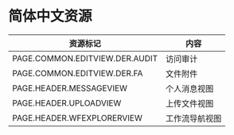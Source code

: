 # 简体中文资源 <!-- {docsify-ignore-all} -->


|  资源标记      |   内容    |
|  --------   |------------ |
|PAGE.COMMON.EDITVIEW.DER.AUDIT|访问审计|
|PAGE.COMMON.EDITVIEW.DER.FA|文件附件|
|PAGE.HEADER.MESSAGEVIEW|个人消息视图|
|PAGE.HEADER.UPLOADVIEW|上传文件视图|
|PAGE.HEADER.WFEXPLORERVIEW|工作流导航视图|
